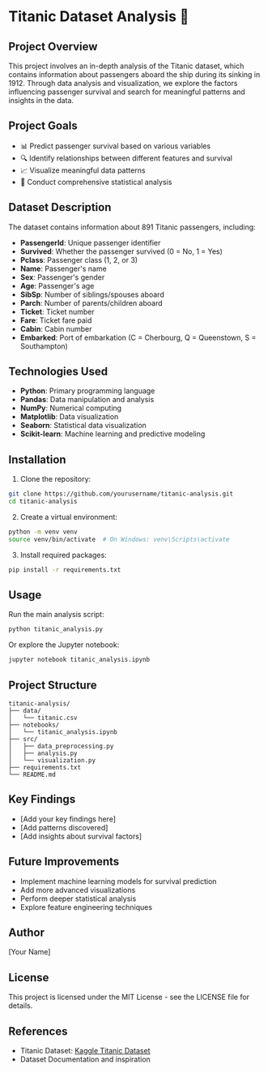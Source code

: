 # Titanic Dataset Analysis 🚢

## Project Overview

This project involves an in-depth analysis of the Titanic dataset, which contains information about passengers aboard the ship during its sinking in 1912. Through data analysis and visualization, we explore the factors influencing passenger survival and search for meaningful patterns and insights in the data.

## Project Goals

- 📊 Predict passenger survival based on various variables
- 🔍 Identify relationships between different features and survival
- 📈 Visualize meaningful data patterns
- 🎯 Conduct comprehensive statistical analysis

## Dataset Description

The dataset contains information about 891 Titanic passengers, including:

- **PassengerId**: Unique passenger identifier
- **Survived**: Whether the passenger survived (0 = No, 1 = Yes)
- **Pclass**: Passenger class (1, 2, or 3)
- **Name**: Passenger's name
- **Sex**: Passenger's gender
- **Age**: Passenger's age
- **SibSp**: Number of siblings/spouses aboard
- **Parch**: Number of parents/children aboard
- **Ticket**: Ticket number
- **Fare**: Ticket fare paid
- **Cabin**: Cabin number
- **Embarked**: Port of embarkation (C = Cherbourg, Q = Queenstown, S = Southampton)

## Technologies Used

- **Python**: Primary programming language
- **Pandas**: Data manipulation and analysis
- **NumPy**: Numerical computing
- **Matplotlib**: Data visualization
- **Seaborn**: Statistical data visualization
- **Scikit-learn**: Machine learning and predictive modeling

## Installation

1. Clone the repository:
```bash
git clone https://github.com/yourusername/titanic-analysis.git
cd titanic-analysis
```

2. Create a virtual environment:
```bash
python -m venv venv
source venv/bin/activate  # On Windows: venv\Scripts\activate
```

3. Install required packages:
```bash
pip install -r requirements.txt
```

## Usage

Run the main analysis script:
```bash
python titanic_analysis.py
```

Or explore the Jupyter notebook:
```bash
jupyter notebook titanic_analysis.ipynb
```

## Project Structure

```
titanic-analysis/
├── data/
│   └── titanic.csv
├── notebooks/
│   └── titanic_analysis.ipynb
├── src/
│   ├── data_preprocessing.py
│   ├── analysis.py
│   └── visualization.py
├── requirements.txt
└── README.md
```

## Key Findings

- [Add your key findings here]
- [Add patterns discovered]
- [Add insights about survival factors]

## Future Improvements

- Implement machine learning models for survival prediction
- Add more advanced visualizations
- Perform deeper statistical analysis
- Explore feature engineering techniques

## Author

[Your Name]

## License

This project is licensed under the MIT License - see the LICENSE file for details.

## References

- Titanic Dataset: [Kaggle Titanic Dataset](https://www.kaggle.com/c/titanic)
- Dataset Documentation and inspiration
